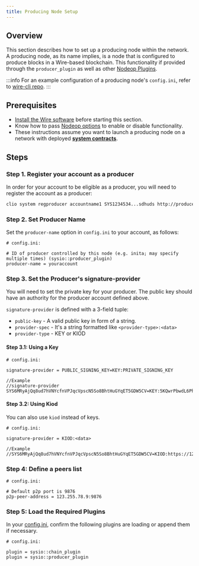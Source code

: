 ```yaml
---
title: Producing Node Setup
---
```


## Overview

This section describes how to set up a producing node within the network. A producing node, as its name implies, is a node that is configured to produce blocks in a Wire-based blockchain. This functionality if provided through the `producer_plugin` as well as other [Nodeop Plugins](../../plugins/index.md).

:::info
For an example configuration of a producing node's `config.ini`, refer to [wire-cli repo](https://github.com/Wire-Network/wire-cli/blob/master/blockproducer/config/config.ini).
:::

## Prerequisites

* [Install the Wire software](/docs/getting-started/install-dependencies.md) before starting this section.
* Know how to pass [Nodeop options](../../usage/nodeop-options.md) to enable or disable functionality.
* These instructions assume you want to launch a producing node on a network with deployed [**system contracts**](https://github.com/Wire-Network/wire-system-contracts).

## Steps

### Step 1. Register your account as a producer

In order for your account to be eligible as a producer, you will need to register the account as a producer:

```sh
clio system regproducer accountname1 SYS1234534...sdhuds http://producer.site Antarctica
```

### Step 2. Set Producer Name

Set the `producer-name` option in `config.ini` to your account, as follows:

```console
# config.ini:

# ID of producer controlled by this node (e.g. inita; may specify multiple times) (sysio::producer_plugin)
producer-name = youraccount
```

### Step 3. Set the Producer's signature-provider

You will need to set the private key for your producer. The public key should have an authority for the producer account defined above.

`signature-provider` is defined with a 3-field tuple:

* `public-key` - A valid public key in form of a string.
* `provider-spec` - It's a string formatted like `<provider-type>:<data>`
* `provider-type` - KEY or KIOD

#### Step 3.1: Using a Key

```console
# config.ini:

signature-provider = PUBLIC_SIGNING_KEY=KEY:PRIVATE_SIGNING_KEY

//Example
//signature-provider SYS6MRyAjQq8ud7hVNYcfnVPJqcVpscN5So8BhtHuGYqET5GDW5CV=KEY:5KQwrPbwdL6PhXujxW37FSSQZ1JiwsST4cqQzDeyXtP79zkvFD3
```

#### Step 3.2: Using Kiod

You can also use `kiod` instead of keys.

```console
# config.ini:

signature-provider = KIOD:<data>   

//Example
//SYS6MRyAjQq8ud7hVNYcfnVPJqcVpscN5So8BhtHuGYqET5GDW5CV=KIOD:https://127.0.0.1:88888
```

### Step 4: Define a peers list

```console
# config.ini:

# Default p2p port is 9876
p2p-peer-address = 123.255.78.9:9876
```

### Step 5: Load the Required Plugins

In your [config.ini](../index.md), confirm the following plugins are loading or append them if necessary.

```console
# config.ini:

plugin = sysio::chain_plugin
plugin = sysio::producer_plugin
```
